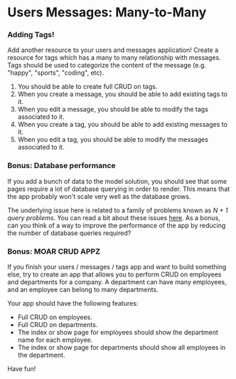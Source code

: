# Users Messages: Many-to-Many

### Adding Tags!

Add another resource to your users and messages application! Create a resource for tags which has a many to many relationship with messages. Tags should be used to categorize the content of the message (e.g. "happy", "sports", "coding", etc).

1.  You should be able to create full CRUD on tags.
2.  When you create a message, you should be able to add existing tags to it.
3.  When you edit a message, you should be able to modify the tags associated to it.
4.  When you create a tag, you should be able to add existing messages to it.
5.  When you edit a tag, you should be able to modify the messages associated to it.

### Bonus: Database performance

If you add a bunch of data to the model solution, you should see that some pages require a lot of database querying in order to render. This means that the app probably won't scale very well as the database grows.

The underlying issue here is related to a family of problems known as _N + 1 query problems_. You can read a bit about these issues [here](https://www.rithmschool.com/courses/flask-fundamentals/database-performance). As a bonus, can you think of a way to improve the performance of the app by reducing the number of database queries required?

### Bonus: MOAR CRUD APPZ

If you finish your users / messages / tags app and want to build something else, try to create an app that allows you to perform CRUD on employees and departments for a company. A department can have many employees, and an employee can belong to many departments.

Your app should have the following features:

- Full CRUD on employees.
- Full CRUD on departments.
- The index or show page for employees should show the department name for each employee.
- The index or show page for departments should show all employees in the department.

Have fun!
